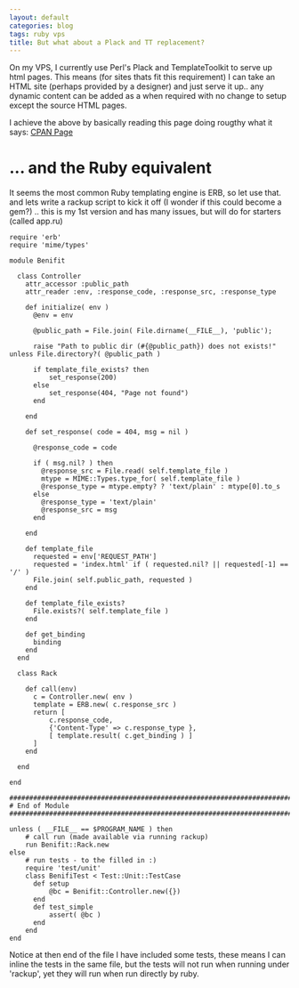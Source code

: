 ```yaml
---
layout: default
categories: blog
tags: ruby vps
title: But what about a Plack and TT replacement?
---
```


On my VPS, I currently use Perl's Plack and TemplateToolkit to serve up
html pages. This means (for sites thats fit this requirement) I can take an HTML
site (perhaps provided by a designer) and just serve it up.. any dynamic content
can be added as a when required with no change to setup except the source HTML pages.

I achieve the above by basically reading this page doing rougthy what it says:
  [CPAN Page](http://search.cpan.org/~llap/Plack-Middleware-TemplateToolkit-0.15/lib/Plack/Middleware/TemplateToolkit.pm)


... and the Ruby equivalent
===========================

It seems the most common Ruby templating engine is ERB, so let use that.
and lets write a rackup script to kick it off (I wonder if this could become a gem?)
.. this is my 1st version and has many issues, but will do for starters (called app.ru)

    require 'erb'
    require 'mime/types'
    
    module Benifit
    
      class Controller
        attr_accessor :public_path
        attr_reader :env, :response_code, :response_src, :response_type
    
        def initialize( env )
          @env = env
    
          @public_path = File.join( File.dirname(__FILE__), 'public');
    
          raise "Path to public dir (#{@public_path}) does not exists!" unless File.directory?( @public_path )
    
          if template_file_exists? then
              set_response(200)
          else
              set_response(404, "Page not found")
          end
    
        end
    
        def set_response( code = 404, msg = nil )
    
          @response_code = code
    
          if ( msg.nil? ) then
            @response_src = File.read( self.template_file )
            mtype = MIME::Types.type_for( self.template_file )
            @response_type = mtype.empty? ? 'text/plain' : mtype[0].to_s
          else
            @response_type = 'text/plain'
            @response_src = msg
          end
    
        end
    
        def template_file
          requested = env['REQUEST_PATH'] 
          requested = 'index.html' if ( requested.nil? || requested[-1] == '/' )
          File.join( self.public_path, requested )
        end
    
        def template_file_exists?
          File.exists?( self.template_file )
        end
    
        def get_binding 
          binding
        end
      end
    
      class Rack
    
        def call(env)
          c = Controller.new( env )
          template = ERB.new( c.response_src )
          return [ 
              c.response_code,
              {'Content-Type' => c.response_type }, 
              [ template.result( c.get_binding ) ] 
          ]
        end
    
      end
    
    end
    
    ##############################################################################
    # End of Module
    ##############################################################################
    
    unless ( __FILE__ == $PROGRAM_NAME ) then
        # call run (made available via running rackup)
        run Benifit::Rack.new
    else
        # run tests - to the filled in :)
        require 'test/unit'
        class BenifiTest < Test::Unit::TestCase
          def setup
              @bc = Benifit::Controller.new({})
          end
          def test_simple 
              assert( @bc )
          end
        end
    end


Notice at then end of the file I have included some tests, these means I can inline
the tests in the same file, but the tests will not run when running under 'rackup', 
yet they will run when run directly by ruby.
